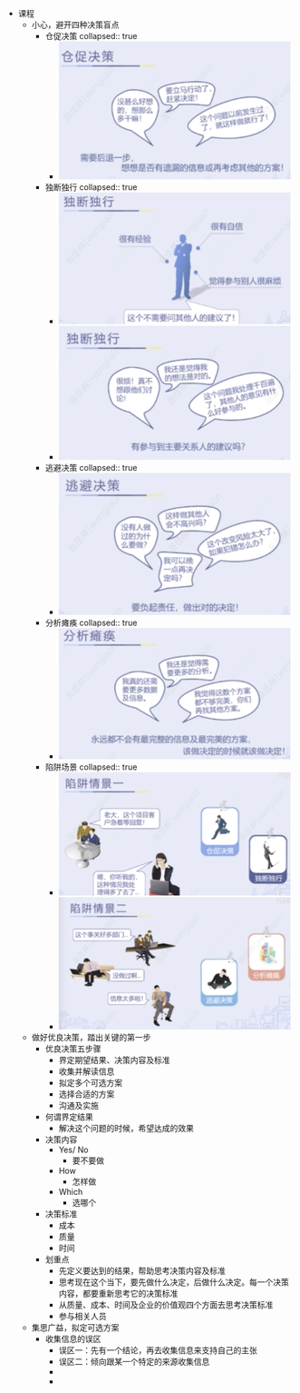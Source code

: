 - 课程
	- 小心，避开四种决策盲点
		- 仓促决策
		  collapsed:: true
			- ![image.png](../assets/image_1661000739245_0.png)
		- 独断独行
		  collapsed:: true
			- ![image.png](../assets/image_1661000767695_0.png)
			- ![image.png](../assets/image_1661000810991_0.png)
		- 逃避决策
		  collapsed:: true
			- ![image.png](../assets/image_1661000858209_0.png)
		- 分析瘫痪
		  collapsed:: true
			- ![image.png](../assets/image_1661000905034_0.png)
		- 陷阱场景
		  collapsed:: true
			- ![image.png](../assets/image_1661000970230_0.png)
			- ![image.png](../assets/image_1661000986933_0.png)
	- 做好优良决策，踏出关键的第一步
		- 优良决策五步骤
			- 界定期望结果、决策内容及标准
			- 收集并解读信息
			- 拟定多个可选方案
			- 选择合适的方案
			- 沟通及实施
		- 何谓界定结果
			- 解决这个问题的时候，希望达成的效果
		- 决策内容
			- Yes/ No
				- 要不要做
			- How
				- 怎样做
			- Which
				- 选哪个
		- 决策标准
			- 成本
			- 质量
			- 时间
		- 划重点
			- 先定义要达到的结果，帮助思考决策内容及标准
			- 思考现在这个当下，要先做什么决定，后做什么决定。每一个决策内容，都要重新思考它的决策标准
			- 从质量、成本、时间及企业的价值观四个方面去思考决策标准
			- 参与相关人员
	- 集思广益，拟定可选方案
		- 收集信息的误区
			- 误区一：先有一个结论，再去收集信息来支持自己的主张
			- 误区二：倾向跟某一个特定的来源收集信息
			-
			-